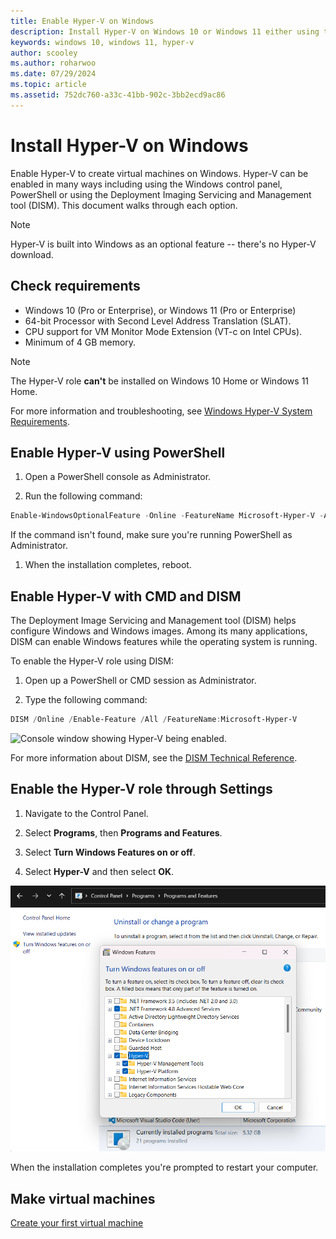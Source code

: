 ```yaml
---
title: Enable Hyper-V on Windows
description: Install Hyper-V on Windows 10 or Windows 11 either using the Windows control panel, PowerShell or DISM.
keywords: windows 10, windows 11, hyper-v
author: scooley
ms.author: roharwoo
ms.date: 07/29/2024
ms.topic: article
ms.assetid: 752dc760-a33c-41bb-902c-3bb2ecd9ac86
---
```


# Install Hyper-V on Windows

Enable Hyper-V to create virtual machines on Windows. Hyper-V can be enabled in many ways including using the Windows control panel, PowerShell or using the Deployment Imaging Servicing and Management tool (DISM). This document walks through each option.

>[!NOTE]
> Hyper-V is built into Windows as an optional feature -- there's no Hyper-V download.

## Check requirements

* Windows 10 (Pro or Enterprise), or Windows 11 (Pro or Enterprise)
* 64-bit Processor with Second Level Address Translation (SLAT).
* CPU support for VM Monitor Mode Extension (VT-c on Intel CPUs).
* Minimum of 4 GB memory.

>[!NOTE]
> The Hyper-V role **can't** be installed on Windows 10 Home or Windows 11 Home.

For more information and troubleshooting, see [Windows Hyper-V System Requirements](/virtualization/hyper-v-on-windows/reference/hyper-v-requirements).

## Enable Hyper-V using PowerShell

1. Open a PowerShell console as Administrator.

1. Run the following command:

  ```powershell
  Enable-WindowsOptionalFeature -Online -FeatureName Microsoft-Hyper-V -All
  ```

  If the command isn't found, make sure you're running PowerShell as Administrator.

1. When the installation completes, reboot.

## Enable Hyper-V with CMD and DISM

The Deployment Image Servicing and Management tool (DISM) helps configure Windows and Windows images.  Among its many applications, DISM can enable Windows features while the operating system is running.

To enable the Hyper-V role using DISM:

1. Open up a PowerShell or CMD session as Administrator.

1. Type the following command:

  ```powershell
  DISM /Online /Enable-Feature /All /FeatureName:Microsoft-Hyper-V
  ```

  ![Console window showing Hyper-V being enabled.](media/dism_upd.png)

For more information about DISM, see the [DISM Technical Reference](/windows-hardware/manufacture/desktop/dism-reference--deployment-image-servicing-and-management).

## Enable the Hyper-V role through Settings

1. Navigate to the Control Panel.

1. Select **Programs**, then **Programs and Features**.

1. Select **Turn Windows Features on or off**.

1. Select **Hyper-V** and then select **OK**.

![Windows programs and features dialogue box](media/enable-hyper-v.png)

When the installation completes you're prompted to restart your computer.

## Make virtual machines

[Create your first virtual machine](create-virtual-machine.md)

